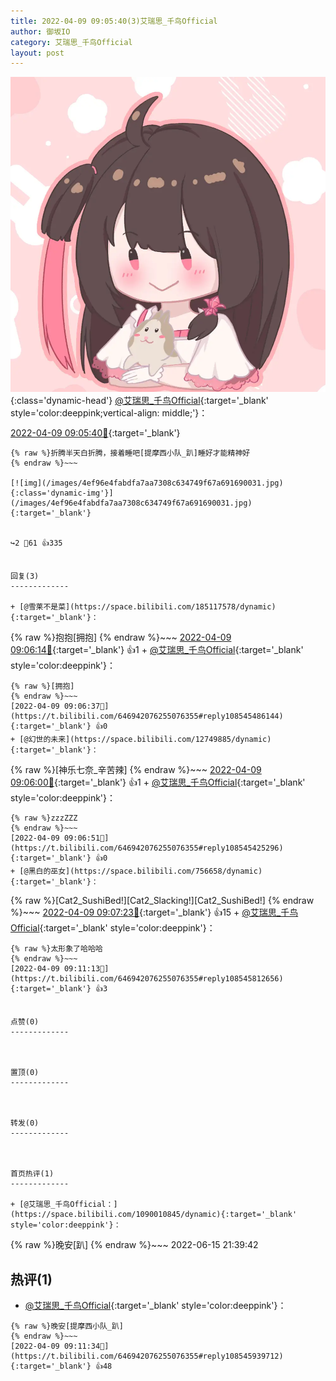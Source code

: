 ```yaml
---
title: 2022-04-09 09:05:40(3)艾瑞思_千鸟Official
author: 御坂IO
category: 艾瑞思_千鸟Official
layout: post
---
```


![img](/images/7e08840c56f251de28bdf766b647bd5fe9a5d50a.jpg){:class='dynamic-head'}
[@艾瑞思_千鸟Official](https://space.bilibili.com/1090010845/dynamic){:target='_blank' style='color:deeppink;vertical-align: middle;'}：

[2022-04-09 09:05:40🔗](https://t.bilibili.com/646942076255076355){:target='_blank'}

~~~
{% raw %}折腾半天白折腾，接着睡吧[提摩西小队_趴]睡好才能精神好
{% endraw %}~~~

[![img](/images/4ef96e4fabdfa7aa7308c634749f67a691690031.jpg){:class='dynamic-img'}](/images/4ef96e4fabdfa7aa7308c634749f67a691690031.jpg){:target='_blank'}


↪️2 💬61 👍335


回复(3)
-------------

+ [@雪莱不是菜](https://space.bilibili.com/185117578/dynamic){:target='_blank'}：
~~~
{% raw %}抱抱[拥抱]
{% endraw %}~~~
[2022-04-09 09:06:14🔗](https://t.bilibili.com/646942076255076355#reply108545358544){:target='_blank'} 👍1
    + [@艾瑞思_千鸟Official](https://space.bilibili.com/1090010845/dynamic){:target='_blank' style='color:deeppink'}：
~~~
{% raw %}[拥抱]
{% endraw %}~~~
[2022-04-09 09:06:37🔗](https://t.bilibili.com/646942076255076355#reply108545486144){:target='_blank'} 👍0
+ [@幻世的未来](https://space.bilibili.com/12749885/dynamic){:target='_blank'}：
~~~
{% raw %}[神乐七奈_辛苦辣]
{% endraw %}~~~
[2022-04-09 09:06:00🔗](https://t.bilibili.com/646942076255076355#reply108545402944){:target='_blank'} 👍1
    + [@艾瑞思_千鸟Official](https://space.bilibili.com/1090010845/dynamic){:target='_blank' style='color:deeppink'}：
~~~
{% raw %}zzzZZZ
{% endraw %}~~~
[2022-04-09 09:06:51🔗](https://t.bilibili.com/646942076255076355#reply108545425296){:target='_blank'} 👍0
+ [@黑白的巫女](https://space.bilibili.com/756658/dynamic){:target='_blank'}：
~~~
{% raw %}[Cat2_SushiBed!][Cat2_Slacking!][Cat2_SushiBed!]
{% endraw %}~~~
[2022-04-09 09:07:23🔗](https://t.bilibili.com/646942076255076355#reply108545548784){:target='_blank'} 👍15
    + [@艾瑞思_千鸟Official](https://space.bilibili.com/1090010845/dynamic){:target='_blank' style='color:deeppink'}：
~~~
{% raw %}太形象了哈哈哈
{% endraw %}~~~
[2022-04-09 09:11:13🔗](https://t.bilibili.com/646942076255076355#reply108545812656){:target='_blank'} 👍3


点赞(0)
-------------



置顶(0)
-------------



转发(0)
-------------



首页热评(1)
-------------

+ [@艾瑞思_千鸟Official：](https://space.bilibili.com/1090010845/dynamic){:target='_blank' style='color:deeppink'}：
~~~
{% raw %}晚安[趴]
{% endraw %}~~~
2022-06-15 21:39:42


热评(1)
-------------

+ [@艾瑞思_千鸟Official](https://space.bilibili.com/1090010845/dynamic){:target='_blank' style='color:deeppink'}：
~~~
{% raw %}晚安[提摩西小队_趴]
{% endraw %}~~~
[2022-04-09 09:11:34🔗](https://t.bilibili.com/646942076255076355#reply108545939712){:target='_blank'} 👍48


